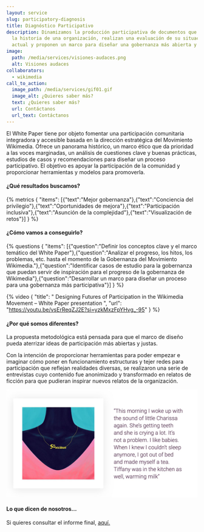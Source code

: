 ```yaml
---
layout: service
slug: participatory-diagnosis
title: Diagnóstico Participativo
description: Dinamizamos la producción participativa de documentos que examinan
  la historia de una organización, realizan una evaluación de su situación
  actual y proponen un marco para diseñar una gobernanza más abierta y justa.
image:
  path: /media/services/visiones-audaces.png
  alt: Visiones audaces
collaborators:
  - wikimedia
call_to_action:
  image_path: /media/services/gif01.gif
  image_alt: ¿Quieres saber más?
  text: ¿Quieres saber más?
  url: Contáctanos
  url_text: Contáctanos
---
```

El White Paper tiene por objeto fomentar una participación comunitaria integradora y accesible basada en la dirección estratégica del Movimiento Wikimedia. Ofrece un panorama histórico, un marco ético que da prioridad a las voces marginadas, un análisis de cuestiones clave y buenas prácticas, estudios de casos y recomendaciones para diseñar un proceso participativo. El objetivo es apoyar la participación de la comunidad y proporcionar herramientas y modelos para promoverla.

#### ¿Qué resultados buscamos?

{% metrics { "items": [{"text":"Mejor gobernanza"},{"text":"Conciencia del privilegio"},{"text":"Oportunidades de mejora"},{"text":"Participación inclusiva"},{"text":"Asunción de la complejidad"},{"text":"Visualización de retos"}] } %}

#### ¿Cómo vamos a conseguirlo?

{% questions { "items": [{"question":"Definir los conceptos clave y el marco temático del White Paper"},{"question":"Analizar el progreso, los hitos, los problemas, etc. hasta el momento de la Gobernanza del Movimiento Wikimedia."},{"question":"Identificar casos de estudio para la gobernanza que puedan servir de inspiración para el progreso de la gobernanza de Wikimedia"},{"question":"Desarrollar un marco para diseñar un proceso para una gobernanza más participativa"}] } %}

{% video { "title": " Designing Futures of Participation in the Wikimedia Movement – White Paper presentation ", "url": "https://youtu.be/vsErReqZJ2E?si=yzkMxzFpYHvg_-95" } %}

#### ¿Por qué somos diferentes?

La propuesta metodológica está pensada para que el marco de diseño pueda aterrizar ideas de participación más abiertas y justas. 

Con la intención de proporcionar herramientas para poder empezar e imaginar cómo poner en funcionamiento estructuras y tejer redes para participación que reflejan realidades diversas, se realizaron una serie de entrevistas cuyo contenido fue anonimizado y transformado en relatos de ficción para que pudieran inspirar nuevos relatos de la organización.

![Diagnóstico participativo](/media/photo_2024-07-31_15-48-56.jpg "Diagnóstico participativo")

#### Lo que dicen de nosotros...

Si quieres consultar el informe final, [aquí.](https://upload.wikimedia.org/wikipedia/commons/9/92/Designing_the_future_of_participation_in_the_Wikimedia_Movement.pdf)
